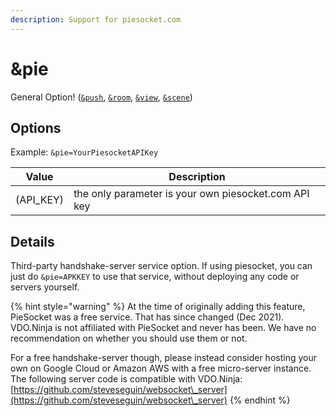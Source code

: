 ```yaml
---
description: Support for piesocket.com
---
```


# \&pie

General Option! ([`&push`](../source-settings/push.md), [`&room`](room.md), [`&view`](../advanced-settings/view-parameters/view.md), [`&scene`](../advanced-settings/view-parameters/scene.md))

## Options

Example: `&pie=YourPiesocketAPIKey`

| Value      | Description                                          |
| ---------- | ---------------------------------------------------- |
| (API\_KEY) | the only parameter is your own piesocket.com API key |

## Details

Third-party handshake-server service option. If using piesocket, you can just do `&pie=APKKEY` to use that service, without deploying any code or servers yourself.

{% hint style="warning" %}
At the time of originally adding this feature, PieSocket was a free service. That has since changed (Dec 2021). VDO.Ninja is not affiliated with PieSocket and never has been. We have no recommendation on whether you should use them or not.

For a free handshake-server though, please instead consider hosting your own on Google Cloud or Amazon AWS with a free micro-server instance. The following server code is compatible with VDO.Ninja: [https://github.com/steveseguin/websocket\_server](https://github.com/steveseguin/websocket\_server)
{% endhint %}
